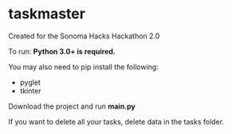 # taskmaster
Created for the Sonoma Hacks Hackathon 2.0



To run: **Python 3.0+ is required.**

You may also need to pip install the following: 
- pyglet
- tkinter


Download the project and run **main.py**

If you want to delete all your tasks, delete data in the tasks folder.
